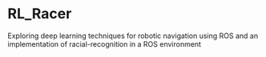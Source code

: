 # RL_Racer
Exploring deep learning techniques for robotic navigation using ROS and an implementation of racial-recognition in a ROS environment
